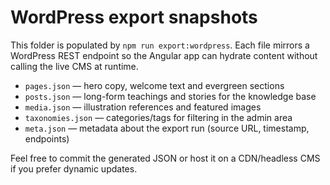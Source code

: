 # WordPress export snapshots

This folder is populated by `npm run export:wordpress`. Each file mirrors a WordPress REST endpoint
so the Angular app can hydrate content without calling the live CMS at runtime.

- `pages.json` — hero copy, welcome text and evergreen sections
- `posts.json` — long-form teachings and stories for the knowledge base
- `media.json` — illustration references and featured images
- `taxonomies.json` — categories/tags for filtering in the admin area
- `meta.json` — metadata about the export run (source URL, timestamp, endpoints)

Feel free to commit the generated JSON or host it on a CDN/headless CMS if you prefer dynamic updates.
